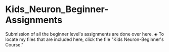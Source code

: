 # Kids_Neuron_Beginner-Assignments
Submission of all the beginner level's assignments are done over here.
◈ To locate my files that are included here, click the file "Kids Neuron-Beginner's Course."
